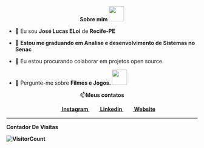 

<p align="center"><b>Sobre mim  <img src="https://media2.giphy.com/media/FX5aKofPgom36xXCSe/giphy.gif?cid=790b7611csb43kizttyzn3v9lw3jpvtfe8zg9p81ix1k94q0&ep=v1_stickers_search&rid=giphy.gif&ct=s" width="40px"></b>
</p>
<p align="left">
  
- 👦 Eu sou <strong>José Lucas ELoi</strong> de <strong>Recife-PE</strong>

- 🔭 <strong>Estou me graduando em Analise e desenvolvimento de Sistemas no Senac</strong>

- 👯 Eu estou procurando colaborar em projetos open source.

- 💬 Pergunte-me sobre <strong>Filmes e Jogos. <img src= "https://i.redd.it/do6dra6yp0681.gif" width="40px"></strong>
</p>
<p align="center">📫<b>Meus contatos</br></p>

<p align="center">
&nbsp;&nbsp;&nbsp;&nbsp;
<a href = "https://www.instagram.com/SEU_INSTA_AQUI" target="_blank"><img align="center" src="https://image.flaticon.com/icons/svg/174/174855.svg" height= 15px width = 15px> Instagram </a>&nbsp;&nbsp;
<a href = "https://www.linkedin.com/in/SEU_LINKEDIN_AQUI-4b872715a/" target="_blank"><img align="center" src = "https://image.flaticon.com/icons/svg/174/174857.svg" height= 15px width = 15px> Linkedin </a>&nbsp;&nbsp;
<a href = "SEU_SITE_PESSOAL_AQUI" target="_blank"><img align="center" src = "https://image.flaticon.com/icons/svg/841/841364.svg" height= 15px width = 15px> Website </a>
</p>

*************
**Contador De Visitas**

![VisitorCount](https://profile-counter.glitch.me/{Eloi-0001}/count.svg)
